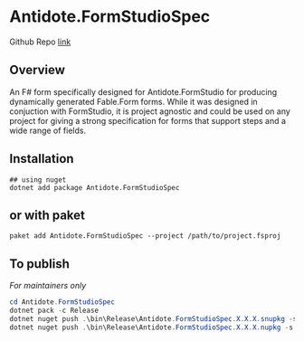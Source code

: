 # Antidote.FormStudioSpec
Github Repo [link](https://github.com/antidote-org/Antidote.FormStudioSpec)

## Overview

An F# form specifically designed for Antidote.FormStudio for producing dynamically generated Fable.Form forms. While it was designed in conjuction with FormStudio, it is project agnostic and could be used on any project for giving a strong specification for forms that support steps and a wide range of fields.


## Installation

```
## using nuget
dotnet add package Antidote.FormStudioSpec
```

## or with paket

```
paket add Antidote.FormStudioSpec --project /path/to/project.fsproj
```


## To publish

*For maintainers only*

```ps1
cd Antidote.FormStudioSpec
dotnet pack -c Release
dotnet nuget push .\bin\Release\Antidote.FormStudioSpec.X.X.X.snupkg -s nuget.org -k <nuget_key>
dotnet nuget push .\bin\Release\Antidote.FormStudioSpec.X.X.X.nupkg -s nuget.org -k <nuget_key>
```
